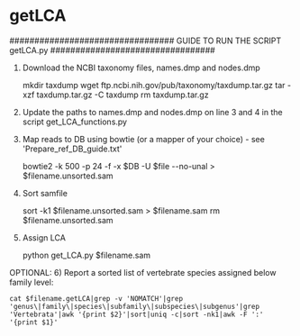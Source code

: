 # getLCA

#################################
GUIDE TO RUN THE SCRIPT getLCA.py
#################################

1) Download the NCBI taxonomy files, names.dmp and nodes.dmp

    mkdir taxdump
    wget ftp.ncbi.nih.gov/pub/taxonomy/taxdump.tar.gz
    tar -xzf taxdump.tar.gz -C taxdump
    rm taxdump.tar.gz

2) Update the paths to names.dmp and nodes.dmp on line 3 and 4 in the script get_LCA_functions.py

3) Map reads to DB using bowtie (or a mapper of your choice) - see 'Prepare_ref_DB_guide.txt' 
    
    bowtie2 -k 500 -p 24 -f -x $DB -U $file --no-unal > $filename.unsorted.sam
    
4) Sort samfile

    sort -k1 $filename.unsorted.sam > $filename.sam
    rm $filename.unsorted.sam

5) Assign LCA

    python get_LCA.py $filename.sam
    
OPTIONAL:
6) Report a sorted list of vertebrate species assigned below family level:

    cat $filename.getLCA|grep -v 'NOMATCH'|grep 'genus\|family\|species\|subfamily\|subspecies\|subgenus'|grep 'Vertebrata'|awk '{print $2}'|sort|uniq -c|sort -nk1|awk -F ':' '{print $1}'
